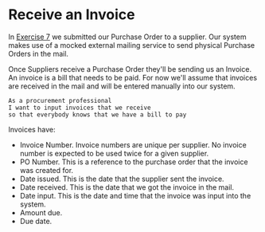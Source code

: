 # Receive an Invoice

In [Exercise 7](./007-submit-PO.md) we submitted our Purchase Order to a supplier. Our system makes use of a mocked external mailing service to send physical Purchase Orders in the mail.

Once Suppliers receive a Purchase Order they'll be sending us an Invoice. An invoice is a bill that needs to be paid. For now we'll assume that invoices are received in the mail and will be entered manually into our system.

```
As a procurement professional
I want to input invoices that we receive
so that everybody knows that we have a bill to pay
```

Invoices have:

- Invoice Number. Invoice numbers are unique per supplier. No invoice number is expected to be used twice for a given supplier.
- PO Number. This is a reference to the purchase order that the invoice was created for.
- Date issued. This is the date that the supplier sent the invoice.
- Date received. This is the date that we got the invoice in the mail.
- Date input. This is the date and time that the invoice was input into the system.
- Amount due.
- Due date.
